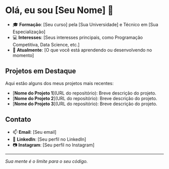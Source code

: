 # Olá, eu sou [Seu Nome] 👋

- 🎓 **Formação**: [Seu curso] pela [Sua Universidade] e Técnico em [Sua Especialização]
- 💻 **Interesses**: [Seus interesses principais, como Programação Competitiva, Data Science, etc.]
- 🌱 **Atualmente**: [O que você está aprendendo ou desenvolvendo no momento]

## Projetos em Destaque

Aqui estão alguns dos meus projetos mais recentes:

- [**Nome do Projeto 1**](URL do repositório): Breve descrição do projeto.
- [**Nome do Projeto 2**](URL do repositório): Breve descrição do projeto.
- [**Nome do Projeto 3**](URL do repositório): Breve descrição do projeto.

## Contato

- 📫 **Email**: [Seu email]
- 💼 **LinkedIn**: [Seu perfil no LinkedIn]
- 📷 **Instagram**: [Seu perfil no Instagram]

---

*Sua mente é o limite para o seu código.*



